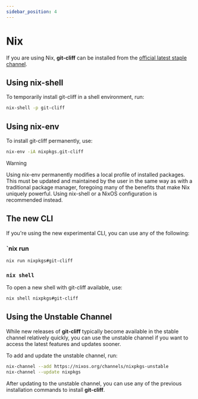 ```yaml
---
sidebar_position: 4
---
```

# Nix

If you are using Nix, **git-cliff** can be installed from the [official latest staple channel][channel-link].

## Using nix-shell

To temporarily install git-cliff in a shell environment, run:

```sh
nix-shell -p git-cliff
```

## Using nix-env

To install git-cliff permanently, use:

```sh
nix-env -iA nixpkgs.git-cliff
```

> [!WARNING]
> Using nix-env permanently modifies a local profile of installed packages.
> This must be updated and maintained by the user in the same way as with a traditional package manager, 
> foregoing many of the benefits that make Nix uniquely powerful. 
> Using nix-shell or a NixOS configuration is recommended instead.


## The new CLI

If you're using the new experimental CLI, you can use any of the following:

### `nix run
```sh
nix run nixpkgs#git-cliff
```

### `nix shell`

To open a new shell with git-cliff available, use:

```sh
nix shell nixpkgs#git-cliff
```

## Using the Unstable Channel

While new releases of **git-cliff** typically become available in the stable channel relatively quickly, you can use the unstable channel if you want to access the latest features and updates sooner.

To add and update the unstable channel, run:

```sh
nix-channel --add https://nixos.org/channels/nixpkgs-unstable
nix-channel --update nixpkgs
```

After updating to the unstable channel, you can use any of the previous installation commands to install **git-cliff**.


[channel-link]: https://search.nixos.org/packages?channel=24.05&show=git-cliff&from=0&size=50&sort=relevance&type=packages&query=git-cliff
